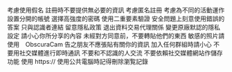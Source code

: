 考慮使用假名
註冊時不要提供無必要的資訊
考慮匿名註冊
考慮為不同的活動運作設置分開的帳號
選擇高強度的密碼
使用二重要素驗證
安全問題上刻意使用錯誤的答案
只與認識者連結
留意隱私政策
退出資料交易代理關係
變更原廠默認的隱私設定
請小心你所分享的內容
未經對方同意前，不要轉貼他們的東西
敏感的照片請使用　ObscuraCam
告之朋友不應張貼有關你的資訊
加入任何群組時請小心
不要用社交媒體進行即時通訊
不要和不認識的人交流
不要依賴社交媒體網站作儲存功能
使用 https://
使用公共電腦時記得刪除瀏覧記錄
